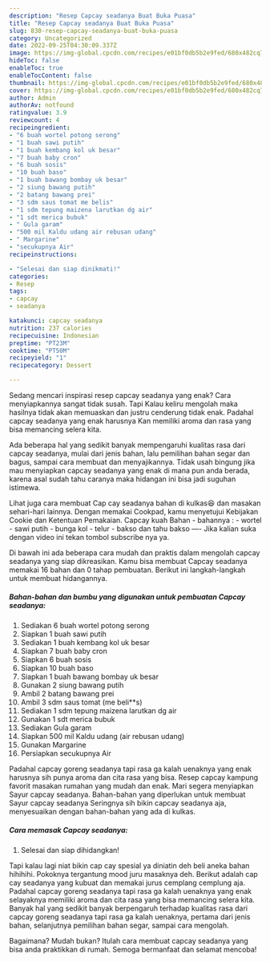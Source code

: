 ```yaml
---
description: "Resep Capcay seadanya Buat Buka Puasa"
title: "Resep Capcay seadanya Buat Buka Puasa"
slug: 830-resep-capcay-seadanya-buat-buka-puasa
category: Uncategorized
date: 2022-09-25T04:30:09.337Z
image: https://img-global.cpcdn.com/recipes/e01bf0db5b2e9fed/680x482cq70/capcay-seadanya-foto-resep-utama.jpg
hideToc: false
enableToc: true
enableTocContent: false
thumbnail: https://img-global.cpcdn.com/recipes/e01bf0db5b2e9fed/680x482cq70/capcay-seadanya-foto-resep-utama.jpg
cover: https://img-global.cpcdn.com/recipes/e01bf0db5b2e9fed/680x482cq70/capcay-seadanya-foto-resep-utama.jpg
author: Admin
authorAv: notfound
ratingvalue: 3.9
reviewcount: 4
recipeingredient:
- "6 buah wortel potong serong"
- "1 buah sawi putih"
- "1 buah kembang kol uk besar"
- "7 buah baby cron"
- "6 buah sosis"
- "10 buah baso"
- "1 buah bawang bombay uk besar"
- "2 siung bawang putih"
- "2 batang bawang prei"
- "3 sdm saus tomat me belis"
- "1 sdm tepung maizena larutkan dg air"
- "1 sdt merica bubuk"
- " Gula garam"
- "500 mil Kaldu udang air rebusan udang"
- " Margarine"
- "secukupnya Air"
recipeinstructions:

- "Selesai dan siap dinikmati!"
categories:
- Resep
tags:
- capcay
- seadanya

katakunci: capcay seadanya 
nutrition: 237 calories
recipecuisine: Indonesian
preptime: "PT23M"
cooktime: "PT50M"
recipeyield: "1"
recipecategory: Dessert

---
```



Sedang mencari inspirasi resep capcay seadanya yang enak? Cara menyiapkannya sangat tidak susah. Tapi Kalau keliru mengolah maka hasilnya tidak akan memuaskan dan justru cenderung tidak enak. Padahal capcay seadanya yang enak harusnya Kan memiliki aroma dan rasa yang bisa memancing selera kita.


Ada beberapa hal yang sedikit banyak mempengaruhi kualitas rasa dari capcay seadanya, mulai dari jenis bahan, lalu pemilihan bahan segar dan bagus, sampai cara membuat dan menyajikannya. Tidak usah bingung jika mau menyiapkan capcay seadanya yang enak di mana pun anda berada, karena asal sudah tahu caranya maka hidangan ini bisa jadi suguhan istimewa.

Lihat juga cara membuat Cap cay seadanya bahan di kulkas😆 dan masakan sehari-hari lainnya. Dengan memakai Cookpad, kamu menyetujui Kebijakan Cookie dan Ketentuan Pemakaian. Capcay kuah Bahan - bahannya : - wortel - sawi putih - bunga kol - telur - bakso dan tahu bakso —- Jika kalian suka dengan video ini tekan tombol subscribe nya ya.


Di bawah ini ada beberapa cara mudah dan praktis dalam mengolah capcay seadanya yang siap dikreasikan. Kamu bisa membuat Capcay seadanya memakai 16 bahan dan 0 tahap pembuatan. Berikut ini langkah-langkah untuk membuat hidangannya.

<!--inarticleads1-->

##### Bahan-bahan dan bumbu yang digunakan untuk pembuatan Capcay seadanya:

1. Sediakan 6 buah wortel potong serong
1. Siapkan 1 buah sawi putih
1. Sediakan 1 buah kembang kol uk besar
1. Siapkan 7 buah baby cron
1. Siapkan 6 buah sosis
1. Siapkan 10 buah baso
1. Siapkan 1 buah bawang bombay uk besar
1. Gunakan 2 siung bawang putih
1. Ambil 2 batang bawang prei
1. Ambil 3 sdm saus tomat (me beli**s)
1. Sediakan 1 sdm tepung maizena larutkan dg air
1. Gunakan 1 sdt merica bubuk
1. Sediakan  Gula garam
1. Siapkan 500 mil Kaldu udang (air rebusan udang)
1. Gunakan  Margarine
1. Persiapkan secukupnya Air


Padahal capcay goreng seadanya tapi rasa ga kalah uenaknya yang enak harusnya sih punya aroma dan cita rasa yang bisa. Resep capcay kampung favorit masakan rumahan yang mudah dan enak. Mari segera menyiapkan Sayur capcay seadanya. Bahan-bahan yang diperlukan untuk membuat Sayur capcay seadanya Seringnya sih bikin capcay seadanya aja, menyesuaikan dengan bahan-bahan yang ada di kulkas. 

<!--inarticleads2-->

##### Cara memasak Capcay seadanya:


1. Selesai dan siap dihidangkan!

Tapi kalau lagi niat bikin cap cay spesial ya diniatin deh beli aneka bahan hihihihi. Pokoknya tergantung mood juru masaknya deh. Berikut adalah cap cay seadanya yang kubuat dan memakai jurus cemplang cemplung aja. Padahal capcay goreng seadanya tapi rasa ga kalah uenaknya yang enak selayaknya memiliki aroma dan cita rasa yang bisa memancing selera kita. Banyak hal yang sedikit banyak berpengaruh terhadap kualitas rasa dari capcay goreng seadanya tapi rasa ga kalah uenaknya, pertama dari jenis bahan, selanjutnya pemilihan bahan segar, sampai cara mengolah. 

Bagaimana? Mudah bukan? Itulah cara membuat capcay seadanya yang bisa anda praktikkan di rumah. Semoga bermanfaat dan selamat mencoba!
